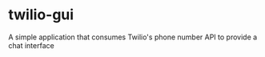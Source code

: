 # twilio-gui
A simple application that consumes Twilio's phone number API to provide a chat interface 

